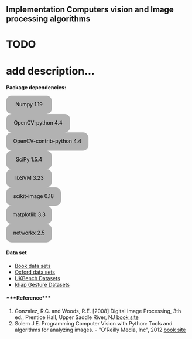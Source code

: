 ## Implementation Computers vision and Image processing algorithms
# TODO
# add description...

**Package dependencies:** 

<svg width="125" height="50">
  <rect x="0" y="0" width="125" height="50"  fill="gray" rx="15" fill-opacity="0.6"/>
  <text x="50%" y="50%" dominant-baseline="middle" text-anchor="middle">Numpy 1.19</text>    
</svg>
<br>
<svg width="175" height="50">
  <rect x="0" y="0" width="175" height="50"  fill="gray" rx="15" fill-opacity="0.6"/>
  <text x="50%" y="50%" dominant-baseline="middle" text-anchor="middle">OpenCV-python 4.4</text>    
</svg>
<br>
<svg width="225" height="50">
  <rect x="0" y="0" width="225" height="50"  fill="gray" rx="15" fill-opacity="0.6"/>
  <text x="50%" y="50%" dominant-baseline="middle" text-anchor="middle">OpenCV-contrib-python 4.4</text>    
</svg>
<br>
<svg width="125" height="50">
  <rect x="0" y="0" width="125" height="50"  fill="gray" rx="15" fill-opacity="0.6"/>
  <text x="50%" y="50%" dominant-baseline="middle" text-anchor="middle">SciPy 1.5.4</text>    
</svg>
<br>
<svg width="125" height="50">
  <rect x="0" y="0" width="125" height="50"  fill="gray" rx="15" fill-opacity="0.6"/>
  <text x="50%" y="50%" dominant-baseline="middle" text-anchor="middle">libSVM 3.23</text>    
</svg>
<br>
<svg width="150" height="50">
  <rect x="0" y="0" width="150" height="50"  fill="gray" rx="15" fill-opacity="0.6"/>
  <text x="50%" y="50%" dominant-baseline="middle" text-anchor="middle">scikit-image 0.18</text>    
</svg>
<br>
<svg width="125" height="50">
  <rect x="0" y="0" width="125" height="50"  fill="gray" rx="15" fill-opacity="0.6"/>
  <text x="50%" y="50%" dominant-baseline="middle" text-anchor="middle">matplotlib 3.3</text>    
</svg>
<br>
<svg width="125" height="50">
  <rect x="0" y="0" width="125" height="50"  fill="gray" rx="15" fill-opacity="0.6"/>
  <text x="50%" y="50%" dominant-baseline="middle" text-anchor="middle">networkx 2.5</text>    
</svg>
<br>

<div>
<h4>Data set</h4>
<ul>
 <li><a href="http://programmingcomputervision.com">Book data sets</a></li>
 <li><a href="https://www.robots.ox.ac.uk/~vgg/data/">Oxford data sets</a></li>
 <li><a href="https://archive.org/details/ukbench">UKBench Datasets</a></li>
 <li><a href="https://idiap.ch/resource/gestures">Idiap Gesture Datasets</a></li>
</ul>
</div>

<div>
<h4>***Reference***</h4>
<ol>
    <li>Gonzalez, R.C. and Woods, R.E. [2008] Digital Image Processing, 3th ed., Prentice Hall, Upper Saddle River, NJ <a href="http://imageprocessingplace.com">book site</a></li>
    <li>Solem J.E. Programming Computer Vision with Python: Tools and algorithms for analyzing images. - "O'Reilly Media, Inc", 2012 <a href="http://programmingcomputervision.com">book site</a></li>
</ol>
</div>
